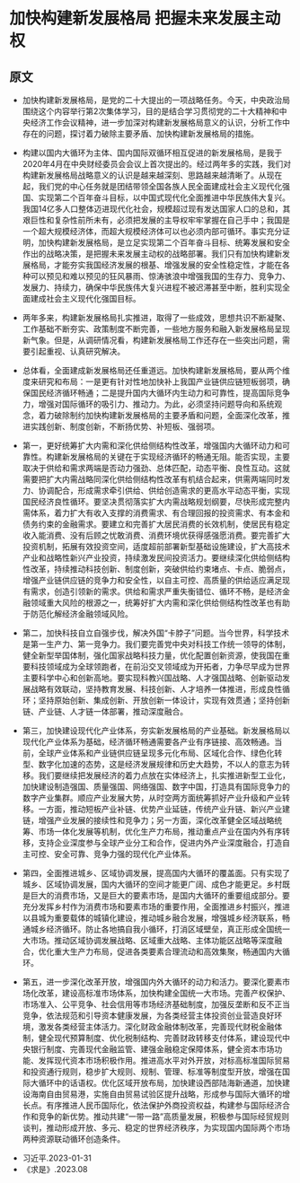 # 加快构建新发展格局 把握未来发展主动权
## 原文
* 加快构建新发展格局，是党的二十大提出的一项战略任务。今天，中央政治局围绕这个内容举行第2次集体学习，目的是结合学习贯彻党的二十大精神和中央经济工作会议精神，进一步加深对构建新发展格局意义的认识，分析工作中存在的问题，探讨着力破除主要矛盾、加快构建新发展格局的措施。

* 构建以国内大循环为主体、国内国际双循环相互促进的新发展格局，是我于2020年4月在中央财经委员会会议上首次提出的。经过两年多的实践，我们对构建新发展格局战略意义的认识是越来越深刻、思路越来越清晰了。从现在起，我们党的中心任务就是团结带领全国各族人民全面建成社会主义现代化强国、实现第二个百年奋斗目标，以中国式现代化全面推进中华民族伟大复兴。我国14亿多人口整体迈进现代化社会，规模超过现有发达国家人口的总和，其艰巨性和复杂性前所未有，必须把发展的主导权牢牢掌握在自己手中；我国是一个超大规模经济体，而超大规模经济体可以也必须内部可循环。事实充分证明，加快构建新发展格局，是立足实现第二个百年奋斗目标、统筹发展和安全作出的战略决策，是把握未来发展主动权的战略部署。我们只有加快构建新发展格局，才能夯实我国经济发展的根基、增强发展的安全性稳定性，才能在各种可以预见和难以预见的狂风暴雨、惊涛骇浪中增强我国的生存力、竞争力、发展力、持续力，确保中华民族伟大复兴进程不被迟滞甚至中断，胜利实现全面建成社会主义现代化强国目标。

* 两年多来，构建新发展格局扎实推进，取得了一些成效，思想共识不断凝聚、工作基础不断夯实、政策制度不断完善，一些地方服务和融入新发展格局呈现新气象。但是，从调研情况看，构建新发展格局工作还存在一些突出问题，需要引起重视、认真研究解决。

* 总体看，全面建成新发展格局还任重道远。加快构建新发展格局，要从两个维度来研究和布局：一是更有针对性地加快补上我国产业链供应链短板弱项，确保国民经济循环畅通；二是提升国内大循环内生动力和可靠性，提高国际竞争力，增强对国际循环的吸引力、推动力。为此，必须坚持问题导向和系统观念，着力破除制约加快构建新发展格局的主要矛盾和问题，全面深化改革，推进实践创新、制度创新，不断扬优势、补短板、强弱项。

* 第一，更好统筹扩大内需和深化供给侧结构性改革，增强国内大循环动力和可靠性。构建新发展格局的关键在于实现经济循环的畅通无阻。能否实现，主要取决于供给和需求两端是否动力强劲、总体匹配，动态平衡、良性互动。这就需要把扩大内需战略同深化供给侧结构性改革有机结合起来，供需两端同时发力、协调配合，形成需求牵引供给、供给创造需求的更高水平动态平衡，实现国民经济良性循环。要坚决贯彻落实扩大内需战略规划纲要，尽快形成完整内需体系，着力扩大有收入支撑的消费需求、有合理回报的投资需求、有本金和债务约束的金融需求。要建立和完善扩大居民消费的长效机制，使居民有稳定收入能消费、没有后顾之忧敢消费、消费环境优获得感强愿消费。要完善扩大投资机制，拓展有效投资空间，适度超前部署新型基础设施建设，扩大高技术产业和战略性新兴产业投资，持续激发民间投资活力。要继续深化供给侧结构性改革，持续推动科技创新、制度创新，突破供给约束堵点、卡点、脆弱点，增强产业链供应链的竞争力和安全性，以自主可控、高质量的供给适应满足现有需求，创造引领新的需求。供给和需求严重失衡错位、循环不畅，是经济金融领域重大风险的根源之一，统筹好扩大内需和深化供给侧结构性改革也有助于防范化解经济金融领域风险。

* 第二，加快科技自立自强步伐，解决外国“卡脖子”问题。当今世界，科学技术是第一生产力、第一竞争力。我们要完善党中央对科技工作统一领导的体制，健全新型举国体制，强化国家战略科技力量，优化配置创新资源，使我国在重要科技领域成为全球领跑者，在前沿交叉领域成为开拓者，力争尽早成为世界主要科学中心和创新高地。要实现科教兴国战略、人才强国战略、创新驱动发展战略有效联动，坚持教育发展、科技创新、人才培养一体推进，形成良性循环；坚持原始创新、集成创新、开放创新一体设计，实现有效贯通；坚持创新链、产业链、人才链一体部署，推动深度融合。

* 第三，加快建设现代化产业体系，夯实新发展格局的产业基础。新发展格局以现代化产业体系为基础，经济循环畅通需要各产业有序链接、高效畅通。当前，全球产业体系和产业链供应链呈现多元化布局、区域化合作、绿色化转型、数字化加速的态势，这是经济发展规律和历史大趋势，不以人的意志为转移。我们要继续把发展经济的着力点放在实体经济上，扎实推进新型工业化，加快建设制造强国、质量强国、网络强国、数字中国，打造具有国际竞争力的数字产业集群。顺应产业发展大势，从时空两方面统筹抓好产业升级和产业转移。一方面，推动短板产业补链、优势产业延链，传统产业升链、新兴产业建链，增强产业发展的接续性和竞争力；另一方面，深化改革健全区域战略统筹、市场一体化发展等机制，优化生产力布局，推动重点产业在国内外有序转移，支持企业深度参与全球产业分工和合作，促进内外产业深度融合，打造自主可控、安全可靠、竞争力强的现代化产业体系。

* 第四，全面推进城乡、区域协调发展，提高国内大循环的覆盖面。只有实现了城乡、区域协调发展，国内大循环的空间才能更广阔、成色才能更足。乡村既是巨大的消费市场，又是巨大的要素市场，是国内大循环的重要组成部分。要充分发挥乡村作为消费市场和要素市场的重要作用，全面推进乡村振兴，推进以县城为重要载体的城镇化建设，推动城乡融合发展，增强城乡经济联系，畅通城乡经济循环。防止各地搞自我小循环，打消区域壁垒，真正形成全国统一大市场。推动区域协调发展战略、区域重大战略、主体功能区战略等深度融合，优化重大生产力布局，促进各类要素合理流动和高效集聚，畅通国内大循环。

* 第五，进一步深化改革开放，增强国内外大循环的动力和活力。要深化要素市场化改革，建设高标准市场体系，加快构建全国统一大市场。完善产权保护、市场准入、公平竞争、社会信用等市场经济基础制度，加强反垄断和反不正当竞争，依法规范和引导资本健康发展，为各类经营主体投资创业营造良好环境，激发各类经营主体活力。深化财政金融体制改革，完善现代财税金融体制，健全现代预算制度、优化税制结构、完善财政转移支付体系，建设现代中央银行制度、完善现代金融监管、建强金融稳定保障体系，健全资本市场功能、发挥现代资本市场积极作用。推进高水平对外开放，对标高标准国际贸易和投资通行规则，稳步扩大规则、规制、管理、标准等制度型开放，增强在国际大循环中的话语权。优化区域开放布局，加快建设西部陆海新通道，加快建设海南自由贸易港，实施自由贸易试验区提升战略，形成参与国际大循环的增长点。有序推进人民币国际化，依法保护外商投资权益，构建参与国际经济合作和竞争的新优势。推动共建“一带一路”高质量发展，积极参与国际经贸规则谈判，推动形成开放、多元、稳定的世界经济秩序，为实现国内国际两个市场两种资源联动循环创造条件。

- 习近平.2023-01-31
- 《求是》.2023.08